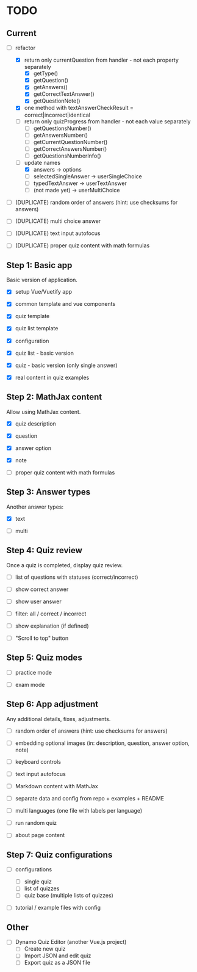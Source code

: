# TODO

## Current

- [ ] refactor
    - [x] return only currentQuestion from handler - not each property separately
        - [x] getType()
        - [x] getQuestion()
        - [x] getAnswers()
        - [x] getCorrectTextAnswer()
        - [x] getQuestionNote()
    - [x] one method with textAnswerCheckResult = correct|incorrect|identical
    - [ ] return only quizProgress from handler - not each value separately
        - [ ] getQuestionsNumber()
        - [ ] getAnswersNumber()
        - [ ] getCurrentQuestionNumber()
        - [ ] getCorrectAnswersNumber()
        - [ ] getQuestionsNumberInfo()
    - [ ] update names
        - [x] answers -> options
        - [ ] selectedSingleAnswer -> userSingleChoice
        - [ ] typedTextAnswer -> userTextAnswer
        - [ ] (not made yet) -> userMultiChoice
- [ ] (DUPLICATE) random order of answers (hint: use checksums for answers)
- [ ] (DUPLICATE) multi choice answer
- [ ] (DUPLICATE) text input autofocus
- [ ] (DUPLICATE) proper quiz content with math formulas


## Step 1: Basic app

Basic version of application.

- [x] setup Vue/Vuetify app
- [x] common template and vue components
- [x] quiz template
- [x] quiz list template
- [x] configuration
- [x] quiz list - basic version
- [x] quiz - basic version (only single answer)
- [x] real content in quiz examples


## Step 2: MathJax content

Allow using MathJax content.

- [x] quiz description
- [x] question
- [x] answer option
- [x] note
- [ ] proper quiz content with math formulas


## Step 3: Answer types

Another answer types:

- [x] text
- [ ] multi


## Step 4: Quiz review

Once a quiz is completed, display quiz review.

- [ ] list of questions with statuses (correct/incorrect)
- [ ] show correct answer
- [ ] show user answer
- [ ] filter: all / correct / incorrect
- [ ] show explanation (if defined)
- [ ] "Scroll to top" button


## Step 5: Quiz modes

- [ ] practice mode
- [ ] exam mode


## Step 6: App adjustment

Any additional details, fixes, adjustments.

- [ ] random order of answers (hint: use checksums for answers)
- [ ] embedding optional images (in: description, question, answer option, note)
- [ ] keyboard controls
- [ ] text input autofocus
- [ ] Markdown content with MathJax
- [ ] separate data and config from repo + examples + README
- [ ] multi languages (one file with labels per language)
- [ ] run random quiz
- [ ] about page content


## Step 7: Quiz configurations

- [ ] configurations
    - [ ] single quiz
    - [ ] list of quizzes
    - [ ] quiz base (multiple lists of quizzes)
- [ ] tutorial / example files with config


## Other

- [ ] Dynamo Quiz Editor (another Vue.js project)
    - [ ] Create new quiz
    - [ ] Import JSON and edit quiz
    - [ ] Export quiz as a JSON file
